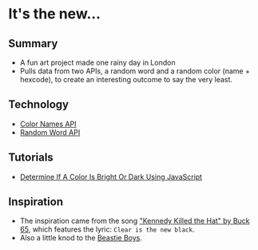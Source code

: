 # It's the new...

## Summary
- A fun art project made one rainy day in London
- Pulls data from two APIs, a random word and a random color (name + hexcode), to create an interesting outcome to say the very least.

## Technology
- [Color Names API](https://github.com/meodai/color-names)
- [Random Word API](https://random-word-api.herokuapp.com/home)

## Tutorials
- [Determine If A Color Is Bright Or Dark Using JavaScript](https://awik.io/determine-color-bright-dark-using-javascript/)

## Inspiration
- The inspiration came from the song ["Kennedy Killed the Hat" by Buck 65](https://open.spotify.com/track/4Pfp6Npi1KA1h9FS7ttotD?si=f5cb15189ac84297), which features the lyric: `Clear is the new black`.
- Also a little knod to the [Beastie Boys](https://open.spotify.com/track/0Mu1MYdE414HeybYSms5KK?si=c6f294668b244f92).
